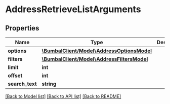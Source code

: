 # AddressRetrieveListArguments

## Properties
Name | Type | Description | Notes
------------ | ------------- | ------------- | -------------
**options** | [**\BumbalClient/Model\AddressOptionsModel**](AddressOptionsModel.md) |  | [optional] 
**filters** | [**\BumbalClient/Model\AddressFiltersModel**](AddressFiltersModel.md) |  | [optional] 
**limit** | **int** |  | [optional] 
**offset** | **int** |  | [optional] 
**search_text** | **string** |  | [optional] 

[[Back to Model list]](../README.md#documentation-for-models) [[Back to API list]](../README.md#documentation-for-api-endpoints) [[Back to README]](../README.md)


